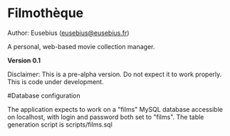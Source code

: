 Filmothèque
===========

Author: Eusebius (eusebius@eusebius.fr)

A personal, web-based movie collection manager.

**Version 0.1**

Disclaimer: This is a pre-alpha version. Do not expect it to work properly. This is code under development.


#Database configuration

The application expects to work on a "films" MySQL database accessible on localhost, with login and password both set to "films".
The table generation script is scripts/films.sql